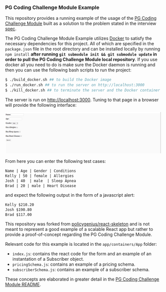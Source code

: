 ### PG Coding Challenge Module Example

This repository provides a running example of the usage of the [PG Coding Challenge Module](https://github.com/JamesAnthonyLow/pg_coding_challenge_module/blob/master/README.md) built as a solution to the problem stated in the interview [spec](https://docs.google.com/document/d/15f4hiBdM26FcEdJDLWt7tacP5Jic5StUlwv4JLxT9BU/edit).

The PG Coding Challenge Module Example utilizes [Docker](https://www.docker.com/) to satisfy the necessary dependencies for this project.  All of which are specified in the ```package.json``` file in the root directory and can be installed locally by running `npm install` **after running ```git submodule init && git submodule update``` in order to pull the PG Coding Challenge Module local repository**.  If you use docker all you need to do is make sure the Docker daemon is running and then you can use the following bash scripts to run the project:

```bash
$ ./build_docker.sh ## to build the Docker image
$ ./run_docker.sh ## to run the server on http://localhost:3000
$ ./kill_docker.sh ## to terminate the server and the Docker container
```

The server is run on [http://localhost:3000](http://localhost:3000). Tuning to that page in a browser will provide the following interface:

![example](./example.png)

From here you can enter the following test cases:

```
Name | Age | Gender | Conditions
Kelly | 50 | female | Allergies
Josh | 40  | male  | Sleep Apnea
Brad | 20 | male | Heart Disease
```

and expect the following output in the form of a javascript alert:

```
Kelly $210.20
Josh $190.80
Brad $117.00
```

This repository was forked from [policygenius/react-skeleton](https://github.com/policygenius/react-skeleton) and is not meant to represent a good example of a scalable React app but rather to provide a proof-of-concept regarding the PG Coding Challenge Module.

Relevant code for this example is located in the ```app/containers/App``` folder:

- ```index.js```: contains the react code for the form and an example of an instantation of a Subscriber object.
- ```pricingSchema.js```: contains an example of a pricing schema.
- ```subscriberSchema.js```: contains an example of a subscriber schema.

These concepts are elaborated in greater detail in the [PG Coding Challenge Module README](https://github.com/JamesAnthonyLow/pg_coding_challenge_module/blob/master/README.md).
